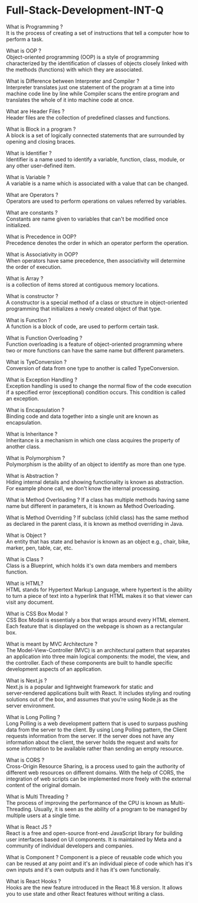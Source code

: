 # Full-Stack-Development-INT-Q

What is Programming ? <br>
It is the process of creating a set of instructions that tell a computer how to perform a task.

What is OOP ?<br>
Object-oriented programming (OOP) is a style of programming characterized by the identification of classes of objects closely linked with the methods (functions) with which they are associated.

What is Difference between Interpreter and Compiler ?<br>
Interpreter translates just one statement of the program at a time into machine code line by line while Compiler scans the entire program and translates the whole of it into machine code at once.

What are Header Files ? <br>
Header files are the collection of predefined classes and functions.

What is Block in a program ?<br>
A block is a set of logically connected statements that are surrounded by opening and closing braces.

What is Identifier ?<br>
Identifier is a name used to identify a variable, function, class, module, or any other user-defined item.

What is Variable ?<br>
A variable is a name which is associated with a value that can be changed.

What are Operators ?<br>
Operators are used to perform operations on values referred by variables.

What are constants ?<br>
Constants are name given to variables that can't be modified once initialized.

What is Precedence in OOP?<br>
Precedence denotes the order in which an operator perform the operation. 

What is Associativity in OOP?<br>
When operators have same precedence, then associativity will determine the order of execution.

What is Array ?<br>
is a collection of items stored at contiguous memory locations.

What is constructor ? <br>
A constructor is a special method of a class or structure in object-oriented programming that initializes a newly created object of that type.

What is Function ?<br>
A function is a block of code, are used to perform certain task.

What is Function Overloading ?<br>
Function overloading is a feature of object-oriented programming where two or more functions can have the same name but different parameters.

What is TyeConversion ?<br>
Conversion of data from one type to another is called TypeConversion.

What is Exception Handling ?<br>
Exception handling is used to change the normal flow of the code execution if a specified error (exceptional) condition occurs. This condition is called an exception. 

What is Encapsulation ? <br>
Binding code and data together into a single unit are known as encapsulation.

What is Inheritance ?<br>
Inheritance is a mechanism in which one class acquires the property of another class.

What is Polymorphism ?<br>
Polymorphism is the ability of an object to identify as more than one type. 

What is Abstraction ? <br>
Hiding internal details and showing functionality is known as abstraction. For example phone call, we don't know the internal processing.

What is Method Overloading ? 
If a class has multiple methods having same name but different in parameters, it is known as Method Overloading.<br>

What is Method Overriding ?
If subclass (child class) has the same method as declared in the parent class, it is known as method overriding in Java.

What is Object ?<br>
An entity that has state and behavior is known as an object e.g., chair, bike, marker, pen, table, car, etc.

What is Class ?<br>
Class is a Blueprint, which holds it's own data members and members function.

What is HTML?<br> 
HTML stands for Hypertext Markup Language, where hypertext is the ability to turn a piece of text into a hyperlink that HTML makes it so that viewer can visit any document.

What is CSS Box Modal ? <br>
CSS Box Modal is essentialy a box that wraps around every HTML element. Each feature that is displayed on the webpage is shown as a rectangular box. 


What is meant by MVC Architecture ? <br>
The Model-View-Controller (MVC) is an architectural pattern that separates an application into three main logical components: the model, the view, and the controller. Each of these components are built to handle specific development aspects of an application.

What is Next.js ?<br>
Next.js is a popular and lightweight framework for static and server‑rendered applications built with React. It includes styling and routing solutions out of the box, and assumes that you’re using Node.js as the server environment.

What is Long Polling ? <br>
Long Polling is a web development pattern that is used to surpass pushing data from the server to the client. By using Long Polling pattern, the Client requests information from the server. If the server does not have any information about the client, the server holds the request and waits for some information to be available rather than sending an empty resource.


What is CORS ? <br>
Cross-Origin Resource Sharing, is a process used to gain the authority of different web resources on different domains. With the help of CORS, the integration of web scripts can be implemented more freely with the external content of the original domain.

What is Multi Threading ? <br>
The process of improving the performance of the CPU is known as Multi-Threading. Usually, it is seen as the ability of a program to be managed by multiple users at a single time.

What is React JS ?<br>
React is a free and open-source front-end JavaScript library for building user interfaces based on UI components. It is maintained by Meta and a community of individual developers and companies. 

What is Component ?
Component is a piece of reusable code which you can be reused at any point and it's an individual piece of code which has it's own inputs and it's own outputs and it has it's own functionaliy.

What is React Hooks ? <br>
Hooks are the new feature introduced in the React 16.8 version. It allows you to use state and other React features without writing a class.
